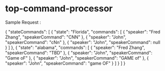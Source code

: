 # top-command-processor


Sample Request : 

{
    "stateCommands": [
        {
            "state": "Florida",
            "commands": [
                {
                    "speaker": "Fred Zhang",
                    "speakerCommand": "CNN"
                },
                {
                    "speaker": "John",
                    "speakerCommand": "cNn"
                },
                {
                    "speaker": "John",
                    "speakerCommand": null
                }
            ]
        },
        {
            "state": "alabama",
            "commands": [
                {
                    "speaker": "Fred Zhang",
                    "speakerCommand": "TBD"
                },
                {
                    "speaker": "John",
                    "speakerCommand": "Game oF"
                },
                {
                    "speaker": "John",
                    "speakerCommand": "GAME of"
                },
                {
                    "speaker": "John",
                    "speakerCommand": "game OF"
                }
            ]
        }
    ]
}
